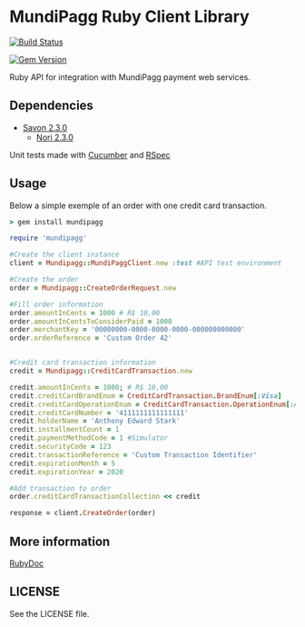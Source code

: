 MundiPagg Ruby Client Library
====================

[![Build Status](https://travis-ci.org/mundipagg/ruby-integration-api.png?branch=master)](https://travis-ci.org/mundipagg/ruby-integration-api)

[![Gem Version](https://badge.fury.io/rb/mundipagg.png)](http://badge.fury.io/rb/mundipagg)

Ruby API for integration with MundiPagg payment web services.

## Dependencies 
* [Savon 2.3.0](http://savonrb.com/version2/)
	* [Nori 2.3.0](https://github.com/savonrb/nori)

Unit tests made with [Cucumber](https://github.com/cucumber/cucumber) and [RSpec](https://github.com/rspec/rspec)

## Usage
Below a simple exemple of an order with one credit card transaction.

````Ruby
> gem install mundipagg
````

````Ruby
require 'mundipagg'

#Create the client instance
client = Mundipagg::MundiPaggClient.new :test #API test environment

#Create the order
order = Mundipagg::CreateOrderRequest.new

#Fill order information
order.amountInCents = 1000 # R$ 10,00
order.amountInCentsToConsiderPaid = 1000
order.merchantKey = '00000000-0000-0000-0000-000000000000'
order.orderReference = 'Custom Order 42'


#Credit card transaction information
credit = Mundipagg::CreditCardTransaction.new

credit.amountInCents = 1000; # R$ 10,00
credit.creditCardBrandEnum = CreditCardTransaction.BrandEnum[:Visa]
credit.creditCardOperationEnum = CreditCardTransaction.OperationEnum[:AuthAndCapture]
credit.creditCardNumber = '4111111111111111'
credit.holderName = 'Anthony Edward Stark'
credit.installmentCount = 1
credit.paymentMethodCode = 1 #Simulator
credit.securityCode = 123
credit.transactionReference = 'Custom Transaction Identifier'
credit.expirationMonth = 5
credit.expirationYear = 2020

#Add transaction to order
order.creditCardTransactionCollection << credit

response = client.CreateOrder(order)
````

## More information

[RubyDoc](http://rubydoc.info/github/mundipagg/mundipagg-ruby-api/)

## LICENSE
See the LICENSE file.
